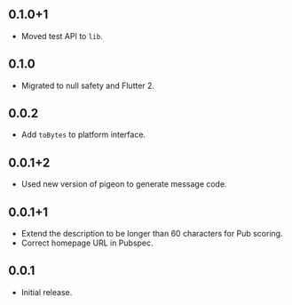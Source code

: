 ## 0.1.0+1

* Moved test API to `lib`.

## 0.1.0

* Migrated to null safety and Flutter 2.

## 0.0.2

* Add `toBytes` to platform interface.

## 0.0.1+2

* Used new version of pigeon to generate message code.

## 0.0.1+1

* Extend the description to be longer than 60 characters for Pub scoring.
* Correct homepage URL in Pubspec.

## 0.0.1

* Initial release.
